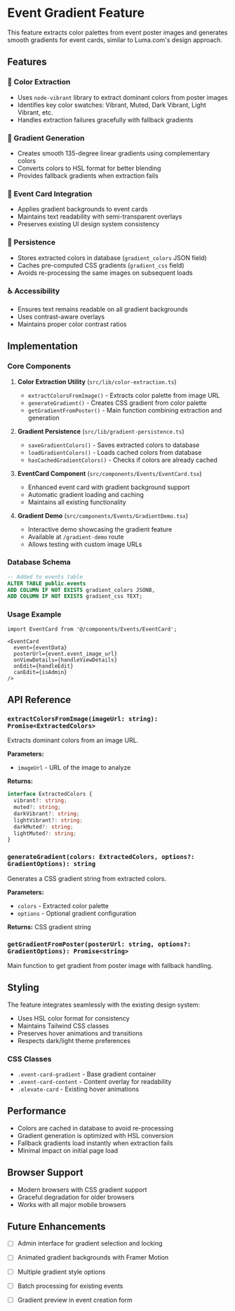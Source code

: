 # Event Gradient Feature

This feature extracts color palettes from event poster images and generates smooth gradients for event cards, similar to Luma.com's design approach.

## Features

### 🎨 Color Extraction
- Uses `node-vibrant` library to extract dominant colors from poster images
- Identifies key color swatches: Vibrant, Muted, Dark Vibrant, Light Vibrant, etc.
- Handles extraction failures gracefully with fallback gradients

### 🌈 Gradient Generation
- Creates smooth 135-degree linear gradients using complementary colors
- Converts colors to HSL format for better blending
- Provides fallback gradients when extraction fails

### 🎯 Event Card Integration
- Applies gradient backgrounds to event cards
- Maintains text readability with semi-transparent overlays
- Preserves existing UI design system consistency

### 💾 Persistence
- Stores extracted colors in database (`gradient_colors` JSON field)
- Caches pre-computed CSS gradients (`gradient_css` field)
- Avoids re-processing the same images on subsequent loads

### ♿ Accessibility
- Ensures text remains readable on all gradient backgrounds
- Uses contrast-aware overlays
- Maintains proper color contrast ratios

## Implementation

### Core Components

1. **Color Extraction Utility** (`src/lib/color-extraction.ts`)
   - `extractColorsFromImage()` - Extracts color palette from image URL
   - `generateGradient()` - Creates CSS gradient from color palette
   - `getGradientFromPoster()` - Main function combining extraction and generation

2. **Gradient Persistence** (`src/lib/gradient-persistence.ts`)
   - `saveGradientColors()` - Saves extracted colors to database
   - `loadGradientColors()` - Loads cached colors from database
   - `hasCachedGradientColors()` - Checks if colors are already cached

3. **EventCard Component** (`src/components/Events/EventCard.tsx`)
   - Enhanced event card with gradient background support
   - Automatic gradient loading and caching
   - Maintains all existing functionality

4. **Gradient Demo** (`src/components/Events/GradientDemo.tsx`)
   - Interactive demo showcasing the gradient feature
   - Available at `/gradient-demo` route
   - Allows testing with custom image URLs

### Database Schema

```sql
-- Added to events table
ALTER TABLE public.events 
ADD COLUMN IF NOT EXISTS gradient_colors JSONB,
ADD COLUMN IF NOT EXISTS gradient_css TEXT;
```

### Usage Example

```tsx
import EventCard from '@/components/Events/EventCard';

<EventCard
  event={eventData}
  posterUrl={event.event_image_url}
  onViewDetails={handleViewDetails}
  onEdit={handleEdit}
  canEdit={isAdmin}
/>
```

## API Reference

### `extractColorsFromImage(imageUrl: string): Promise<ExtractedColors>`

Extracts dominant colors from an image URL.

**Parameters:**
- `imageUrl` - URL of the image to analyze

**Returns:**
```typescript
interface ExtractedColors {
  vibrant?: string;
  muted?: string;
  darkVibrant?: string;
  lightVibrant?: string;
  darkMuted?: string;
  lightMuted?: string;
}
```

### `generateGradient(colors: ExtractedColors, options?: GradientOptions): string`

Generates a CSS gradient string from extracted colors.

**Parameters:**
- `colors` - Extracted color palette
- `options` - Optional gradient configuration

**Returns:** CSS gradient string

### `getGradientFromPoster(posterUrl: string, options?: GradientOptions): Promise<string>`

Main function to get gradient from poster image with fallback handling.

## Styling

The feature integrates seamlessly with the existing design system:

- Uses HSL color format for consistency
- Maintains Tailwind CSS classes
- Preserves hover animations and transitions
- Respects dark/light theme preferences

### CSS Classes

- `.event-card-gradient` - Base gradient container
- `.event-card-content` - Content overlay for readability
- `.elevate-card` - Existing hover animations

## Performance

- Colors are cached in database to avoid re-processing
- Gradient generation is optimized with HSL conversion
- Fallback gradients load instantly when extraction fails
- Minimal impact on initial page load

## Browser Support

- Modern browsers with CSS gradient support
- Graceful degradation for older browsers
- Works with all major mobile browsers

## Future Enhancements

- [ ] Admin interface for gradient selection and locking
- [ ] Animated gradient backgrounds with Framer Motion
- [ ] Multiple gradient style options
- [ ] Batch processing for existing events
- [ ] Gradient preview in event creation form




